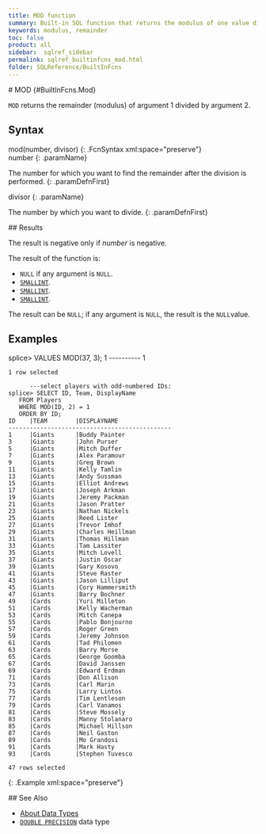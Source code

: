 ```yaml
---
title: MOD function
summary: Built-in SQL function that returns the modulus of one value divided by another
keywords: modulus, remainder
toc: false
product: all
sidebar:  sqlref_sidebar
permalink: sqlref_builtinfcns_mod.html
folder: SQLReference/BuiltInFcns
---
```

<section>
<div class="TopicContent" data-swiftype-index="true" markdown="1">
# MOD   {#BuiltInFcns.Mod}

`MOD` returns the remainder (modulus) of argument 1 divided by argument
2.

## Syntax

<div class="fcnWrapperWide" markdown="1">
    mod(number, divisor) 
{: .FcnSyntax xml:space="preserve"}

</div>
<div class="paramList" markdown="1">
number
{: .paramName}

The number for which you want to find the remainder after the division
is performed.
{: .paramDefnFirst}

divisor
{: .paramName}

The number by which you want to divide.
{: .paramDefnFirst}

</div>
## Results

The result is negative only if *number* is negative.

The result of the function is:

* `NULL` if any argument is `NULL`.
* [`SMALLINT`](sqlref_builtinfcns_smallint.html).
* [`SMALLINT`](sqlref_builtinfcns_smallint.html).
* [`SMALLINT`](sqlref_builtinfcns_smallint.html).

The result can be `NULL`; if any argument is `NULL`, the result is the
`NULL`value.

## Examples

<div class="preWrapper" markdown="1">
    splice> VALUES MOD(37, 3);
    1
    ----------
    1
    
    1 row selected
    
          ---select players with odd-numbered IDs:
    splice> SELECT ID, Team, DisplayName
       FROM Players
       WHERE MOD(ID, 2) = 1
       ORDER BY ID;
    ID    |TEAM        |DISPLAYNAME
    ----------------------------------------------
    1     |Giants      |Buddy Painter
    3     |Giants      |John Purser
    5     |Giants      |Mitch Duffer
    7     |Giants      |Alex Paramour
    9     |Giants      |Greg Brown
    11    |Giants      |Kelly Tamlin
    13    |Giants      |Andy Sussman
    15    |Giants      |Elliot Andrews
    17    |Giants      |Joseph Arkman
    19    |Giants      |Jeremy Packman
    21    |Giants      |Jason Pratter
    23    |Giants      |Nathan Nickels
    25    |Giants      |Reed Lister
    27    |Giants      |Trevor Imhof
    29    |Giants      |Charles Heillman
    31    |Giants      |Thomas Hillman
    33    |Giants      |Tam Lassiter
    35    |Giants      |Mitch Lovell
    37    |Giants      |Justin Oscar
    39    |Giants      |Gary Kosovo
    41    |Giants      |Steve Raster
    43    |Giants      |Jason Lilliput
    45    |Giants      |Cory Hammersmith
    47    |Giants      |Barry Bochner
    49    |Cards       |Yuri Milleton
    51    |Cards       |Kelly Wacherman
    53    |Cards       |Mitch Canepa
    55    |Cards       |Pablo Bonjourno
    57    |Cards       |Roger Green
    59    |Cards       |Jeremy Johnson
    61    |Cards       |Tad Philomen
    63    |Cards       |Barry Morse
    65    |Cards       |George Goomba
    67    |Cards       |David Janssen
    69    |Cards       |Edward Erdman
    71    |Cards       |Don Allison
    73    |Cards       |Carl Marin
    75    |Cards       |Larry Lintos
    77    |Cards       |Tim Lentleson
    79    |Cards       |Carl Vanamos
    81    |Cards       |Steve Mossely
    83    |Cards       |Manny Stolanaro
    85    |Cards       |Michael Hillson
    87    |Cards       |Neil Gaston
    89    |Cards       |Mo Grandosi
    91    |Cards       |Mark Hasty
    93    |Cards       |Stephen Tuvesco
    
    47 rows selected
{: .Example xml:space="preserve"}

</div>
## See Also

* [About Data Types](sqlref_datatypes_numerictypes.html)
* [`DOUBLE PRECISION`](sqlref_datatypes_doubleprecision.html) data type

</div>
</section>

